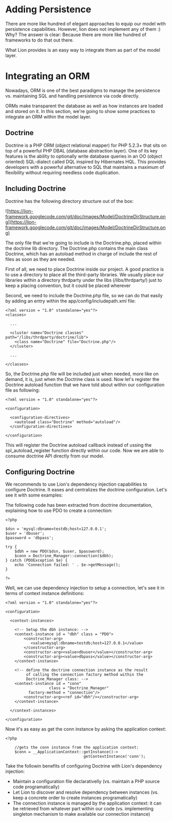 # Adding Persistence #

There are more like hundred of elegant approaches to equip our model with persistence capabilities. However, lion does not implement any of them :)
Why? The answer is clear: Because there are more like hundred of frameworks to do that out there.

What Lion provides is an easy way to integrate them as part of the model layer.

# Integrating an ORM #

Nowadays, ORM is one of the best paradigms to manage the persistence vs. maintaining SQL and handling persistence via code directly.

ORMs make transparent the database as well as how instances are loaded and stored on it.
In this section, we're going to show some practices to integrate an ORM within the model layer.

## Doctrine ##

Doctrine is a PHP ORM (object relational mapper) for PHP 5.2.3+ that sits on top of a powerful PHP DBAL (database abstraction layer). One of its key features is the ability to optionally write database queries in an OO (object oriented) SQL-dialect called DQL inspired by Hibernates HQL. This provides developers with a powerful alternative to SQL that maintains a maximum of flexibility without requiring needless code duplication.

## Including Doctrine ##

Doctrine has the following directory structure out of the box:

![https://lion-framework.googlecode.com/git/doc/images/Model/DoctrineDirStructure.png](https://lion-framework.googlecode.com/git/doc/images/Model/DoctrineDirStructure.png)

The only file that we're going to include is the Doctrine.php, placed within the doctrine lib directory. The Doctrine.php contains the main class Doctrine, which has an autoload method in charge of include the rest of files as soon as they are needed.

First of all, we need to place Doctrine inside our project. A good practice is to use a directory to place all the third-party libraries. We usually place our libraries within a directory thrdparty under the libs (/libs/thrdparty/) just to keep a placing convention, but it could be placed wherever

Second, we need to include the Doctrine.php file, so we can do that easily by adding an entry within the app/config/includepath.xml file:

```
<?xml version = "1.0" standalone="yes"?>
<classes>

  ...

  <cluster name="Doctrine classes" path="/libs/thrdparty/doctrine/lib">
    <class name="Doctrine" file="Doctrine.php"/>
  </cluster>

  ...

</classes>
```

So, the Doctrine.php file will be included just when needed, more like on demand, it is, just when the Doctrine class is used.
Now let's register the Doctrine autoload function that we have told about within our configuration file as following:

```
<?xml version = "1.0" standalone="yes"?>

<configuration>

  <configuration-directives>
    <autoload class="Doctrine" method="autoload"/>
  </configuration-directives>

</configuration>
```

This will register the Doctrine autoload callback instead of ussing the spl\_autoload\_register function directly within our code.
Now we are able to consume doctrine API directly from our model.

## Configuring Doctrine ##

We recommends to use Lion's dependency injection capabilities to configure Doctrine. It eases and centralizes the doctrine configuration. Let's see it with some examples:

The following code has been extracted from doctrine documentation, explaining how to use PDO to create a connection:

```
<?php

$dsn = 'mysql:dbname=testdb;host=127.0.0.1';
$user = 'dbuser';
$password = 'dbpass';

try {
    $dbh = new PDO($dsn, $user, $password);
    $conn = Doctrine_Manager::connection($dbh);
} catch (PDOException $e) {
    echo 'Connection failed: ' . $e->getMessage();
}

?>
```

Well, we can use dependency injection to setup a connection, let's see it in terms of context instance definitions:

```
<?xml version = "1.0" standalone="yes"?>

<configuration>

  <context-instances>

    <!-- Setup the dbh instance: -->
    <context-instance id = "dbh" class = "PDO">
        <constructor-arg>
           <value>mysql:dbname=testdb;host=127.0.0.1</value>
        </constructor-arg>
        <constructor-arg><value>dbuser</value></constructor-arg>
        <constructor-arg><value>dbpass</value></constructor-arg>
    </context-instance>      

    <!-- define the doctrine connection instance as the result
         of calling the connection factory method within the
         Doctrine_Manager class: -->
    <context-instance id = "conn"
                   class = "Doctrine_Manager"
          factory-method = "connection"/>
        <constructor-arg><ref id="dbh"/></constructor-arg>
    </context-instance>

  </context-instances>

</configuration>
```

Now it's as easy as get the conn instance by asking the application context:

```
<?php

    //gets the conn instance from the application context:
    $conn = __ApplicationContext::getInstance()->
                                  getContextInstance('conn');

```

Take the followin benefits of configuring Doctrine with Lion's dependency injection:
  * Maintain a configuration file declarativelly (vs. maintain a PHP source code programatically)
  * Let Lion to discover and resolve dependency between instances (vs. keep a concrete order to create instances programatically)
  * The connection instance is managed by the application context: it can be retrieved from whatever part within our code (vs. implementing singleton mechanism to make available our connection instance)